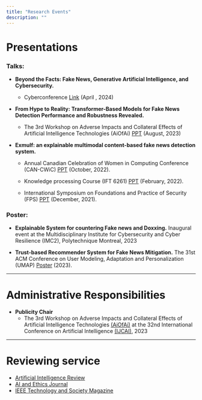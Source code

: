 ```yaml
---
title: "Research Events"
description: ""
---
```


# Presentations

### Talks:

* **Beyond the Facts: Fake News, Generative Artificial Intelligence, and Cybersecurity.** <br>
     
     * Cyberconference [Link](https://cybereco.ca/en/events/cyberconference-2024/) (April , 2024)
       
* **From Hype to Reality: Transformer-Based Models for Fake News Detection Performance and Robustness Revealed.** <br>
     
     * The 3rd Workshop on Adverse Impacts and Collateral Effects of Artificial Intelligence Technologies (AiOfAi)  [PPT](/AiOfAi.pdf) (August, 2023)


* **Exmulf: an explainable multimodal content-based fake news detection system.** <br>
    
    * Annual Canadian Celebration of Women in Computing Conference (CAN-CWiC) [PPT](/CAN-CWIC.pdf) (October, 2022).

    * Knowledge processing Course (IFT 6261) [PPT](/FPS.pdf) (February, 2022).
    
    * International Symposium on Foundations and Practice of Security (FPS) [PPT](/FPS.pdf) (December, 2021).


### Poster: 

* **Explainable System for countering Fake news and Doxxing.**  Inaugural event at the Multidisciplinary Institute for Cybersecurity and Cyber Resilience (IMC2), Polytechnique Montreal, 2023

* **Trust-based Recommender System for Fake News Mitigation.** The 31st ACM Conference on User Modeling, Adaptation and Personalization (UMAP) [Poster](/UMAP-Poster-V2.pdf) (2023).


---

# Administrative Responsibilities

* **Publicity Chair**  
  * The 3rd Workshop on Adverse Impacts and Collateral Effects of Artificial Intelligence Technologies [(AiOfAi)](https://sites.google.com/view/aiofai2023/home) at the 32nd International Conference on Artificial Intelligence [(IJCAI)](https://ijcai-23.org/), 2023

---

# Reviewing service <br>
* [Artificial Intelligence Review](https://link.springer.com/journal/10462)
* [AI and Ethics Journal](https://link.springer.com/journal/43681)
* [IEEE Technology and Society Magazine](https://ieeexplore.ieee.org/xpl/RecentIssue.jsp?punumber=44)
